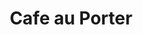 ---
abv: 6.5%
alt:
availability: Keg
bitterness: 
description:
gravity: 
hops: 
img: beer.jpg
layout: beer
malt: 
modal-id: cafe-au-porter
title: Cafe au Porter
on-tap: nope
sourness: 
style: Porter
---